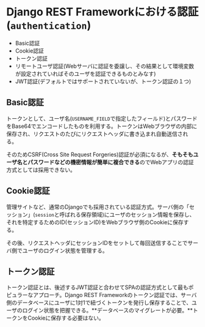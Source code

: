 # Django REST Frameworkにおける認証(`authentication`)

* Basic認証
* Cookie認証
* トークン認証
* リモートユーザ認証(Webサーバに認証を委譲し、その結果として環境変数が設定されていればそのユーザを認証できるものとみなす)
* JWT認証(デフォルトではサポートされていないが、トークン認証の１つ)

## Basic認証

トークンとして、ユーザ名(`USERNAME_FIELD`で指定したフィールド)とパスワードをBase64でエンコードしたものを利用する。トークンはWebブラウザの内部に保存され、リクエストのたびにリクエストヘッダに書き込まれ自動送信される。

そのためCSRF(Cross Site Request Forgeries)認証が必須になるが、**そもそもユーザ名とパスワードなどの機密情報が簡単に複合できる**のでWebアプリの認証方式としては採用できない。

## Cookie認証

管理サイトなど、通常のDjangoでも採用されている認証方式。サーバ側の「セッション」(`session`と呼ばれる保存領域)にユーザのセッション情報を保存し、それを特定するためのID(セッションID)をWebブラウザ側のCookieに保存する。

その後、リクエストヘッダにセッションIDをセットして毎回送信することでサーバ側でユーザのログイン状態を管理する。

## トークン認証

トークン認証とは、後述するJWT認証と合わせてSPAの認証方式として最もポピュラーなアプローチ。Django REST Frameworkのトークン認証では、サーバ側のデータベースにユーザに1対1で紐づくトークンを発行し保存することで、ユーザのログイン状態を把握できる。**データベースのマイグレートが必要。**トークンをCookieに保存する必要はない。